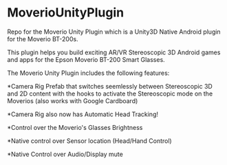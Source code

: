 MoverioUnityPlugin
==================

Repo for the Moverio Unity Plugin which is a Unity3D Native Android plugin for the Moverio BT-200s.

This plugin helps you build exciting AR/VR Stereoscopic 3D Android games and apps for the Epson Moverio BT-200 Smart Glasses.

The Moverio Unity Plugin includes the following features:

*Camera Rig Prefab that switches seemlessly between Stereoscopic 3D and 2D content with the hooks to activate the Stereoscopic mode on the Moverios (also works with Google Cardboard) 

*Camera Rig also now has Automatic Head Tracking!

*Control over the Moverio's Glasses Brightness

*Native control over Sensor location (Head/Hand Control)

*Native Control over Audio/Display mute 
